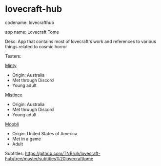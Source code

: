 # lovecraft-hub

codename: lovecrafthub

app name: Lovecraft Tome

Desc: App that contains most of lovecraft's work and references to various things related to cosmic horror


Testers:

[Minty](https://youtu.be/jcyNb53LJpk)

- Origin: Australia
- Met through Discord
- Young adult

[Mistince](https://youtu.be/4Jc9K2e4roU)

- Origin: Australia
- Met through Discord
- Young adult

[Moobli](https://youtu.be/-jvQfP6Acsg)

- Origin: United States of America
- Met in a game
- Adult

Subtitles: https://github.com/TNBruh/lovecraft-hub/tree/master/subtitles%20lovecrafttome
